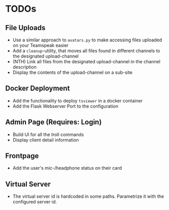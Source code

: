 # TODOs

## File Uploads
- Use a similar approach to `avatars.py` to make accessing files uploaded on your Teamspeak easier
- Add a `cleanup`-utility, that moves all files found in different channels to the designated upload-channel
- (NTH) Link all files from the designated upload-channel in the channel description
- Display the contents of the upload-channel on a sub-site

## Docker Deployment
- Add the functionality to deploy `tsviewer` in a docker container
- Add the Flask Webserver Port to the configuration

## Admin Page (Requires: Login)
- Build UI for all the troll commands
- Display client detail information

## Frontpage
- Add the user's mic-/headphone status on their card

## Virtual Server
- The virtual server id is hardcoded in some paths. Parametrize it with the configured server id.